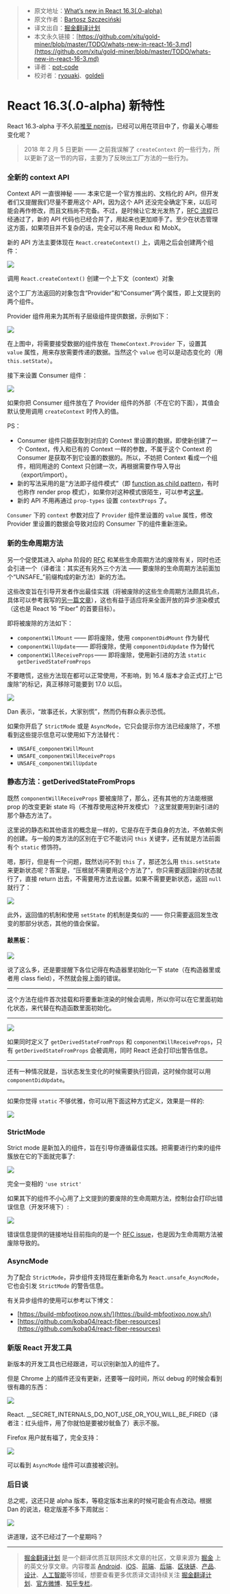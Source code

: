 > * 原文地址：[What’s new in React 16.3(.0-alpha)](https://medium.com/@baphemot/whats-new-in-react-16-3-d2c9b7b6193b)
> * 原文作者：[Bartosz Szczeciński](https://medium.com/@baphemot?source=post_header_lockup)
> * 译文出自：[掘金翻译计划](https://github.com/xitu/gold-miner)
> * 本文永久链接：[https://github.com/xitu/gold-miner/blob/master/TODO/whats-new-in-react-16-3.md](https://github.com/xitu/gold-miner/blob/master/TODO/whats-new-in-react-16-3.md)
> * 译者：[pot-code](https://github.com/pot-code)
> * 校对者：[ryouaki](https://github.com/ryouaki)、[goldeli](https://github.com/goldeli)

# React 16.3(.0-alpha) 新特性

React 16.3-alpha 于不久前[推至 npmjs](https://twitter.com/brian_d_vaughn/status/959535914480357376)，已经可以用在项目中了，你最关心哪些变化呢？

>2018 年 2 月 5 日更新 —— 之前我误解了 `createContext` 的一些行为，所以更新了这一节的内容，主要为了反映出工厂方法的一些行为。

### 全新的 context API

Context API 一直很神秘 —— 本来它是一个官方推出的、文档化的 API，但开发者们又提醒我们尽量不要用这个 API，因为这个 API 还没完全确定下来，以后可能会再作修改，而且文档尚不完备。不过，是时候让它发光发热了，[RFC 流程](https://github.com/reactjs/rfcs/blob/master/text/0002-new-version-of-context.md)已经通过了，新的 API 代码也已经合并了，用起来也更加顺手了。至少在状态管理这方面，如果项目并不复杂的话，完全可以不用 Redux 和 MobX。

新的 API 方法主要体现在 `React.createContext()` 上，调用之后会创建两个组件：

![](https://cdn-images-1.medium.com/max/800/1*HgQMzO2N59Z20NeK5ACGzQ.png)

调用 `React.createContext()` 创建一个上下文（context）对象

这个工厂方法返回的对象包含“Provider”和“Consumer”两个属性，即上文提到的两个组件。

Provider 组件用来为其所有子层级组件提供数据，示例如下：

![](https://cdn-images-1.medium.com/max/800/1*R5GQSLcfedGZiTyoSRDVsg.png)

在上图中，将需要接受数据的组件放在 `ThemeContext.Provider` 下，设置其 `value` 属性，用来存放需要传递的数据。当然这个 `value` 也可以是动态变化的（用 `this.setState`）。

接下来设置 Consumer 组件：

![](https://cdn-images-1.medium.com/max/800/1*XhcIeUaD1G1rpV0c8MYZvA.png)

如果你把 Consumer 组件放在了 Provider 组件的外部（不在它的下面），其值会默认使用调用 `createContext` 时传入的值。

PS：

* Consumer 组件只能获取到对应的 Context 里设置的数据，即使新创建了一个 Context，传入和已有的 Context 一样的参数，不属于这个 Context 的 Consumer 是获取不到它设置的数据的。所以，不妨把 Context 看成一个组件，相同用途的 Context 只创建一次，再根据需要作导入导出（export/import）。
* 新的写法采用的是”方法即子组件模式”（即 [function as child pattern](https://medium.com/merrickchristensen/function-as-child-components-5f3920a9ace9)，有时也称作 render prop 模式），如果你对这种模式很陌生，可以参考[这里](https://medium.com/merrickchristensen/function-as-child-components-5f3920a9ace9)。
* 新的 API 不用再通过 `prop-types` 设置 `contextProps` 了。

`Consumer` 下的 `context` 参数对应了 `Provider` 组件里设置的 `value` 属性，修改 Provider 里设置的数据会导致对应的 Consumer 下的组件重新渲染。

### 新的生命周期方法

另一个促使其进入 alpha 阶段的 [RFC](https://github.com/reactjs/rfcs/blob/master/text/0006-static-lifecycle-methods.md) 和某些生命周期方法的废除有关，同时也还会引进一个（译者注：其实还有另外三个方法 —— 要废除的生命周期方法前面加个“UNSAFE_”前缀构成的新方法）新的方法。

这些改变旨在引导开发者作出最佳实践（将被废除的这些生命周期方法颇具坑点，具体可以参考我写的[另一篇文章](https://medium.com/@baphemot/understanding-reactjs-component-life-cycle-823a640b3e8d)），这也有益于适应将来全面开放的异步渲染模式（这也是 React 16 “Fiber” 的首要目标）。

即将被废除的方法如下：

* `componentWillMount` —— 即将废除，使用 `componentDidMount` 作为替代
* `componentWillUpdate` —— 即将废除，使用 `componentDidUpdate` 作为替代
* `componentWillReceiveProps` —— 即将废除，使用新引进的方法 `static getDerivedStateFromProps`

不要瞎慌，这些方法现在都可以正常使用，不影响，到 16.4 版本才会正式打上“已废除”的标记，真正移除可能要到 17.0 以后。

![](https://cdn-images-1.medium.com/max/800/1*x-Sf7tN3BNWuL4SWMGyFTg.png)

Dan 表示，“故事还长，大家别慌”，然而仍有群众表示恐慌。

如果你开启了 `StrictMode` 或是 `AsyncMode`，它只会提示你方法已经废除了，不想看到这些提示信息可以使用如下方法替代：

* `UNSAFE_componentWillMount`
* `UNSAFE_componentWillReceiveProps`
* `UNSAFE_componentWillUpdate`

### 静态方法：getDerivedStateFromProps

既然 `componentWillReceiveProps` 要被废除了，那么，还有其他的方法能根据 prop 的改变更新 state 吗（不推荐使用这种开发模式）？这里就要用到新引进的那个静态方法了。

这里说的静态和其他语言的概念是一样的，它是存在于类自身的方法，不依赖实例的创建。与一般的类方法的区别在于它不能访问 `this` 关键字，还有就是方法前面有个 `static` 修饰符。

嗯，那行，但是有一个问题，既然访问不到 `this` 了，那还怎么用 `this.setState` 来更新状态呢？答案是，“压根就不需要用这个方法了”，你只需要返回新的状态就行了，直接 return 出去，不需要用方法去设置。如果不需要更新状态，返回 `null` 就行了：

![](https://cdn-images-1.medium.com/max/800/1*iIRN5UAvsf-6d84NweGlzQ.png)

此外，返回值的机制和使用 `setState` 的机制是类似的 —— 你只需要返回发生改变的那部分状态，其他的值会保留。

#### 敲黑板：

![](https://cdn-images-1.medium.com/max/800/1*xGRcRf9KyVNEm4r_Wt9UMw.png)

说了这么多，还是要提醒下各位记得在构造器里初始化一下 state（在构造器里或者用 class field），不然就会报上面的错误。

* * *

这个方法在组件首次挂载和将要重新渲染的时候会调用，所以你可以在它里面初始化状态，来代替在构造函数里面初始化。

* * *

![](https://cdn-images-1.medium.com/max/800/1*Wv-6Yyg7Wd5gIIBu2IKH7w.png)

如果同时定义了 `getDerivedStateFromProps` 和 `componentWillReceiveProps`，只有 `getDerivedStateFromProps` 会被调用，同时 React 还会打印出警告信息。

* * *

还有一种情况就是，当状态发生变化的时候需要执行回调，这时候你就可以用 `componentDidUpdate`。

* * *

如果你觉得 `static` 不够优雅，你可以用下面这种方式定义，效果是一样的:

![](https://cdn-images-1.medium.com/max/800/1*nb9hnMETRb8Nc26ogTlX6A.png)

### StrictMode

Strict mode 是新加入的组件，旨在引导你遵循最佳实践。把需要进行约束的组件簇放在它的下面就完事了:

![](https://cdn-images-1.medium.com/max/800/1*cT32zSlTdDHMDbNDkpOwdw.png)

完全一变相的 `'use strict'`

如果其下的组件不小心用了上文提到的要废除的生命周期方法，控制台会打印出错误信息（开发环境下）:

![](https://cdn-images-1.medium.com/max/800/1*etTOl69nI0EmND_D68W7xA.png)

错误信息提供的链接地址目前指向的是一个 [RFC issue](https://fb.me/react-strict-mode-warnings)，也是因为生命周期方法被废除导致的。

### AsyncMode

为了配合 `StrictMode`，异步组件支持现在重新命名为 `React.unsafe_AsyncMode`，它也会引发 `StrictMode` 的警告信息。

有关异步组件的使用可以参考以下博文：

* [https://build-mbfootjxoo.now.sh/](https://build-mbfootjxoo.now.sh/)
* [https://github.com/koba04/react-fiber-resources](https://github.com/koba04/react-fiber-resources)

### 新版 React 开发工具

新版本的开发工具也已经跟进，可以识别新加入的组件了。

但是 Chrome 上的插件还没有更新，还要等一段时间，所以 debug 的时候会看到很有趣的东西：

![](https://cdn-images-1.medium.com/max/800/0*VzzTmbTx7dmzll94.png)

React. __SECRET_INTERNALS_DO_NOT_USE_OR_YOU_WILL_BE_FIRED（译者注：红头组件，用了你就怕是要被炒鱿鱼了）表示不服。

Firefox 用户就有福了，完全支持：

![](https://cdn-images-1.medium.com/max/800/1*DN9BX9MC4xDjdXKKAAAf7Q.png)

可以看到 `AsyncMode` 组件可以直接被识别。

### 后日谈

总之呢，这还只是 alpha 版本，等稳定版本出来的时候可能会有点改动。根据 Dan 的说法，稳定版差不多下周就出：

![](https://cdn-images-1.medium.com/max/800/1*JE0fFrRpCmzCaG-hVEZWpA.png)

讲道理，这不已经过了一个星期吗？

---

> [掘金翻译计划](https://github.com/xitu/gold-miner) 是一个翻译优质互联网技术文章的社区，文章来源为 [掘金](https://juejin.im) 上的英文分享文章。内容覆盖 [Android](https://github.com/xitu/gold-miner#android)、[iOS](https://github.com/xitu/gold-miner#ios)、[前端](https://github.com/xitu/gold-miner#前端)、[后端](https://github.com/xitu/gold-miner#后端)、[区块链](https://github.com/xitu/gold-miner#区块链)、[产品](https://github.com/xitu/gold-miner#产品)、[设计](https://github.com/xitu/gold-miner#设计)、[人工智能](https://github.com/xitu/gold-miner#人工智能)等领域，想要查看更多优质译文请持续关注 [掘金翻译计划](https://github.com/xitu/gold-miner)、[官方微博](http://weibo.com/juejinfanyi)、[知乎专栏](https://zhuanlan.zhihu.com/juejinfanyi)。
